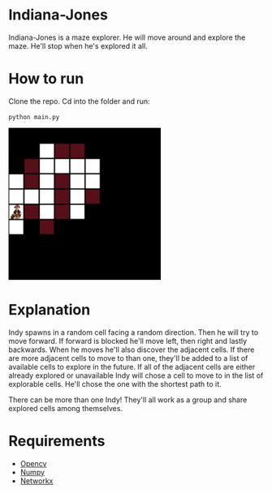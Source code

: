 # Indiana-Jones
Indiana-Jones is a maze explorer. He will move around and explore the maze. He'll stop when he's explored it all. 

# How to run
Clone the repo. Cd into the folder and run: 
```
python main.py
```
<img src="./img/github.PNG" width="300" height="300">

# Explanation
Indy spawns in a random cell facing a random direction. Then he will try to move forward. If forward is blocked he'll move left, then right and lastly backwards. When he moves he'll also discover the adjacent cells. If there are more adjacent cells to move to than one, they'll be added to a list of available cells to explore in the future. If all of the adjacent cells are either already explored or unavailable Indy will chose a cell to move to in the list of explorable cells. He'll chose the one with the shortest path to it.

There can be more than one Indy! They'll all work as a group and share explored cells among themselves.

# Requirements
* [Opencv](https://opencv.org/)
* [Numpy](https://numpy.org/)
* [Networkx](https://networkx.org/)
